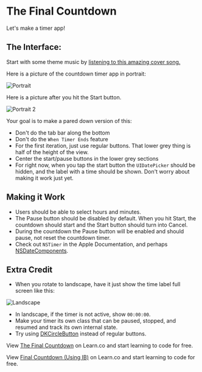 
# The Final Countdown

Let's make a timer app!

## The Interface:

Start with some theme music by [listening to this amazing cover song.](https://www.youtube.com/watch?v=XAg5KjnAhuU)

Here is a picture of the countdown timer app in portrait:

![Portrait](https://ironboard-curriculum-content.s3.amazonaws.com/iOS/theFinalCountdown/portrait.png)

Here is a picture after you hit the Start button.

![Portrait 2](https://ironboard-curriculum-content.s3.amazonaws.com/iOS/theFinalCountdown/portrait2.png)

Your goal is to make a pared down version of this:

  * Don't do the tab bar along the bottom
  * Don't do the `When Timer Ends` feature
  * For the first iteration, just use regular buttons. That lower grey thing is half of the height of the view. 
  * Center the start/pause buttons in the lower grey sections
  * For right now, when you tap the start button the `UIDatePicker` should be hidden, and the label with a time should be shown. Don't worry about making it work just yet.

## Making it Work

  * Users should be able to select hours and minutes.
  * The Pause button should be disabled by default. When you hit Start, the countdown should start and the Start button should turn into Cancel.
  * During the countdown the Pause button will be enabled and should pause, not reset the countdown timer.
  * Check out `NSTimer` in the Apple Documentation, and perhaps [NSDateComponents](http://nshipster.com/nsdatecomponents/).

## Extra Credit

  * When you rotate to landscape, have it just show the time label full screen like this:

  ![Landscape](https://ironboard-curriculum-content.s3.amazonaws.com/iOS/theFinalCountdown/landscape.png)
  
  * In landscape, if the timer is not active, show `00:00:00`.
  * Make your timer its own class that can be paused, stopped, and resumed and track its own internal state.
  * Try using [DKCircleButton](https://github.com/kronik/DKCircleButton) instead of regular buttons.


<p data-visibility='hidden'>View <a href='https://learn.co/lessons/theFinalCountdown' title='The Final Countdown'>The Final Countdown</a> on Learn.co and start learning to code for free.</p>

<p class='util--hide'>View <a href='https://learn.co/lessons/theFinalCountdown'>Final Countdown (Using IB)</a> on Learn.co and start learning to code for free.</p>
